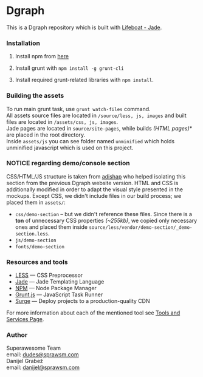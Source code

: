 # Dgraph

This is a Dgraph repository which is built with [Lifeboat - Jade](https://bitbucket.org/danijel_grabez/lifeboat-jade).

### Installation
1. Install npm from [here](https://nodejs.org/en/download/package-manager/)

2. Install grunt with `npm install -g grunt-cli`

3. Install required grunt-related libraries with `npm install`.  

### Building the assets

To run main grunt task, use `grunt watch-files` command.  
All assets source files are located in `/source/less, js, images` and built files are located in `/assets/css, js, images`.  
Jade pages are located in `source/site-pages`, while builds *(HTML pages)** are placed in the root directory.  
Inside `assets/js` you can see folder named `unminified` which holds unminified javascript which is used on this project.  

### NOTICE regarding demo/console section
CSS/HTML/JS structure is taken from [adishap](https://github.com/adishap/demoDgraph) who helped isolating this section from the previous Dgraph website version. HTML and CSS is additionally modified in order to adapt the visual style presented in the mockups. Except CSS, we didn't include files in our build process; we placed them in `assets/`:  
- `css/demo-section` – but we didn't reference these files. Since there is a **ton** of unnecessary CSS properties *(~255kb)*, we copied only necessary ones and placed them inside `source/less/vendor/demo-section/_demo-section.less`.  
- `js/demo-section`
- `fonts/demo-section`


### Resources and tools

- [LESS](http://lesscss.org/) — CSS Preprocessor
- [Jade](http://jade-lang.com/) — Jade Templating Language
- [NPM](https://nodejs.org/) — Node Package Manager
- [Grunt.js](http://gruntjs.com/) — JavaScript Task Runner
- [Surge](https://surge.sh/) — Deploy projects to a production-quality CDN 

For more information about each of the mentioned tool see [Tools and Services Page](documentation/tools-and-services.md).

### Author
Superawesome Team  
email: dudes@sprawsm.com  
Danijel Grabež  
email: danijel@sprawsm.com